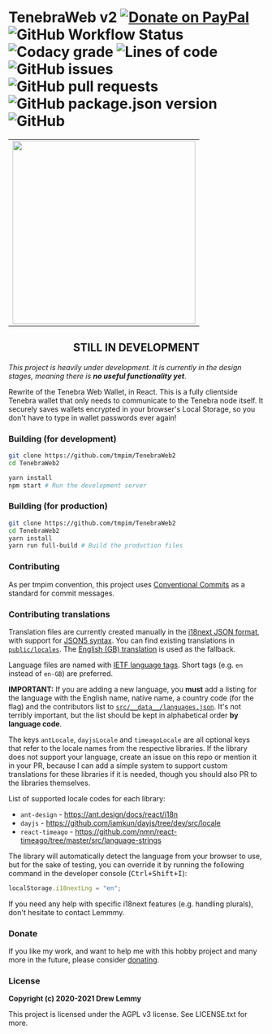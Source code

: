 # TenebraWeb v2 [![Donate on PayPal](https://img.shields.io/badge/PayPal-donate-0079C1?logo=paypal&style=flat-square)](https://paypal.me/lemmmy) ![GitHub Workflow Status](https://img.shields.io/github/workflow/status/tmpim/TenebraWeb2/Deploy%20dev%20build?label=dev%20deploy&style=flat-square) ![Codacy grade](https://img.shields.io/codacy/grade/8b0ee8f672554cf39324d31f559ce086?style=flat-square) ![Lines of code](https://img.shields.io/tokei/lines/github/tmpim/TenebraWeb2?style=flat-square) ![GitHub issues](https://img.shields.io/github/issues/tmpim/TenebraWeb2?style=flat-square) ![GitHub pull requests](https://img.shields.io/github/issues-pr/tmpim/TenebraWeb2?style=flat-square) ![GitHub package.json version](https://img.shields.io/github/package-json/v/tmpim/TenebraWeb2?style=flat-square) ![GitHub](https://img.shields.io/github/license/tmpim/TenebraWeb2?style=flat-square) 

<table align="center">
  <tr>
    <td><img src="https://i.imgur.com/kVXMYpX.png" width="360" /></td>
  </tr>
</table>

<h2 align="center">STILL IN DEVELOPMENT</h2>

*This project is heavily under development. It is currently in the design 
stages, meaning there is **no useful functionality yet***.

Rewrite of the Tenebra Web Wallet, in React. This is a fully clientside Tenebra 
wallet that only needs to communicate to the Tenebra node itself. It securely 
saves wallets encrypted in your browser's Local Storage, so you don't have to 
type in wallet passwords ever again!

### Building (for development)

```sh
git clone https://github.com/tmpim/TenebraWeb2
cd TenebraWeb2

yarn install
npm start # Run the development server
```

### Building (for production)

```sh
git clone https://github.com/tmpim/TenebraWeb2
cd TenebraWeb2
yarn install
yarn run full-build # Build the production files
```

### Contributing

As per tmpim convention, this project uses 
[Conventional Commits](https://www.conventionalcommits.org/en/v1.0.0/) as a
standard for commit messages.

### Contributing translations

Translation files are currently created manually in the 
[i18next JSON format](https://www.i18next.com/misc/json-format), with support 
for [JSON5 syntax](https://spec.json5.org/). You can find existing translations 
in [`public/locales`](public/locales). The 
[English (GB) translation](public/locales/en.json) is used as the fallback.

Language files are named with 
[IETF language tags](https://en.wikipedia.org/wiki/IETF_language_tag). Short
tags (e.g. `en` instead of `en-GB`) are preferred.

**IMPORTANT:** If you are adding a new language, you **must** add a listing for 
the language with the English name, native name, a country code (for the flag) 
and the contributors list to 
[`src/__data__/languages.json`](src/__data__/languages.json). It's not terribly
important, but the list should be kept in alphabetical order **by language 
code**.

The keys `antLocale`, `dayjsLocale` and `timeagoLocale` are all optional keys
that refer to the locale names from the respective libraries. If the library
does not support your language, create an issue on this repo or mention it in
your PR, because I can add a simple system to support custom translations for
these libraries if it is needed, though you should also PR to the libraries 
themselves.

List of supported locale codes for each library:

- `ant-design` - https://ant.design/docs/react/i18n
- `dayjs` - https://github.com/iamkun/dayjs/tree/dev/src/locale
- `react-timeago` - https://github.com/nmn/react-timeago/tree/master/src/language-strings

The library will automatically detect the language from your browser to use, but
for the sake of testing, you can override it by running the following command in
the developer console (<kbd>Ctrl+Shift+I</kbd>):

```js
localStorage.i18nextLng = "en";
```

If you need any help with specific i18next features (e.g. handling plurals),
don't hesitate to contact Lemmmy.

### Donate

If you like my work, and want to help me with this hobby project and many more
in the future, please consider [donating](https://donate.lemmmy.pw).

### License

**Copyright (c) 2020-2021 Drew Lemmy**

This project is licensed under the AGPL v3 license. See LICENSE.txt for more.
